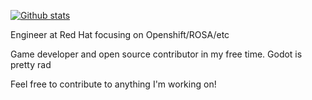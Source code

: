 [![Github stats](https://github-readme-stats.vercel.app/api?username=hunterkepley&theme=tokyonight&show_icons=true&count_private=true)](https://github.com/anuraghazra/github-readme-stats)


Engineer at Red Hat focusing on Openshift/ROSA/etc

Game developer and open source contributor in my free time. Godot is pretty rad

Feel free to contribute to anything I'm working on!
